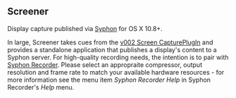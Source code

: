 
## Screener
Display capture published via [Syphon](http://syphon.v002.info) for OS X 10.8+.

In large, Screener takes cues from the [v002 Screen CapturePlugIn](https://github.com/v002/v002-Media-Tools) and provides a standalone application that publishes a display's content to a Syphon server. For high-quality recording needs, the intention is to pair with [Syphon Recorder](http://syphon.v002.info/recorder/). Please select an appropraite compressor, output resolution and frame rate to match your available hardware resources - for more information see the menu item *Syphon Recorder Help* in Syphon Recorder's *Help* menu.

